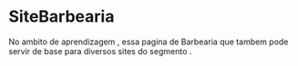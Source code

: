 # SiteBarbearia
 No ambito de aprendizagem , essa pagina de Barbearia que tambem pode servir de base para diversos sites do segmento . 
